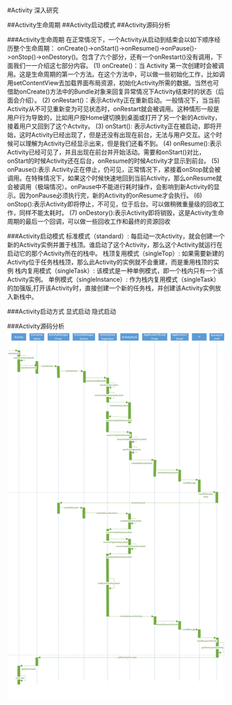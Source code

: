 #Activity 深入研究

##Activity生命周期
##Activity启动模式
##Activity源码分析

###Activity生命周期
在正常情况下，一个Activity从启动到结束会以如下顺序经历整个生命周期：
onCreate()->onStart()->onResume()->onPause()->onStop()->onDestory()。包含了六个部分，还有一个onRestart()没有调用，下面我们一一介绍这七部分内容。
(1) onCreate()：当 Activity 第一次创建时会被调用。这是生命周期的第一个方法。在这个方法中，可以做一些初始化工作，比如调用setContentView去加载界面布局资源，初始化Activity所需的数据。当然也可借助onCreate()方法中的Bundle对象来回复异常情况下Activity结束时的状态（后面会介绍）。
(2) onRestart()：表示Activity正在重新启动。一般情况下，当当前Activity从不可见重新变为可见状态时，onRestart就会被调用。这种情形一般是用户行为导致的，比如用户按Home键切换到桌面或打开了另一个新的Activity，接着用户又回到了这个Actvity。
(3) onStart(): 表示Activity正在被启动，即将开始，这时Activity已经出现了，但是还没有出现在前台，无法与用户交互。这个时候可以理解为Activity已经显示出来，但是我们还看不到。
(4) onResume():表示Activity已经可见了，并且出现在前台并开始活动。需要和onStart()对比，onStart的时候Activity还在后台，onResume的时候Activity才显示到前台。
(5) onPause():表示 Activity正在停止，仍可见，正常情况下，紧接着onStop就会被调用。在特殊情况下，如果这个时候快速地回到当前Activity，那么onResume就会被调用（极端情况）。onPause中不能进行耗时操作，会影响到新Activity的显示。因为onPause必须执行完，新的Activity的onResume才会执行。
(6) onStop():表示Activity即将停止，不可见，位于后台。可以做稍微重量级的回收工作，同样不能太耗时。
(7) onDestory():表示Activity即将销毁，这是Activity生命周期的最后一个回调，可以做一些回收工作和最终的资源回收

###Activity启动模式
标准模式（standard）: 每启动一次Activity，就会创建一个新的Activity实例并置于栈顶。谁启动了这个Activity，那么这个Activity就运行在启动它的那个Activity所在的栈中。
栈顶复用模式（singleTop）: 如果需要新建的Activity位于任务栈栈顶，那么此Activity的实例就不会重建，而是重用栈顶的实例
栈内复用模式（singleTask）: 该模式是一种单例模式，即一个栈内只有一个该Activity实例。
单例模式（singleInstance）: 作为栈内复用模式（singleTask）的加强版,打开该Activity时，直接创建一个新的任务栈，并创建该Activity实例放入新栈中。

###Activity启动方式
显式启动
隐式启动

###Activity源码分析
![](https://github.com/maybehyc/huyc.github.io/blob/master/mybk/Android/images/index1.png)
